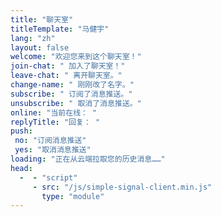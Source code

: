 ```yaml
---
title: "聊天室"
titleTemplate: "马健宇"
lang: "zh"
layout: false
welcome: "欢迎您来到这个聊天室！"
join-chat: " 加入了聊天室！"
leave-chat: " 离开聊天室。"
change-name: " 刚刚改了名字。"
subscribe: " 订阅了消息推送。"
unsubscribe: " 取消了消息推送。"
online: "当前在线： "
replyTitle: "回复： "
push:
 no: "订阅消息推送"
 yes: "取消消息推送"
loading: "正在从云端拉取您的历史消息……"
head:
  -  - "script"
     - src: "/js/simple-signal-client.min.js"
       type: "module"
---
```



<script setup>
import Chat from '../../components/chat/room.vue'
</script>

<Chat />
